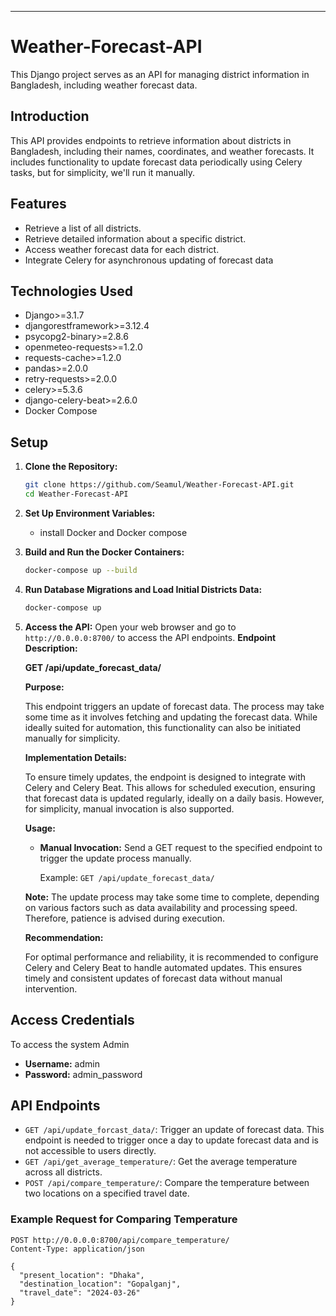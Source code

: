 

---

# Weather-Forecast-API


This Django project serves as an API for managing district information in Bangladesh, including weather forecast data.

## Introduction

This API provides endpoints to retrieve information about districts in Bangladesh, including their names, coordinates, and weather forecasts. It includes functionality to update forecast data periodically using Celery tasks, but for simplicity, we'll run it manually.

## Features

- Retrieve a list of all districts.
- Retrieve detailed information about a specific district.
- Access weather forecast data for each district.
- Integrate Celery for asynchronous updating of forecast data

## Technologies Used

- Django>=3.1.7
- djangorestframework>=3.12.4
- psycopg2-binary>=2.8.6
- openmeteo-requests>=1.2.0
- requests-cache>=1.2.0
- pandas>=2.0.0
- retry-requests>=2.0.0
- celery>=5.3.6
- django-celery-beat>=2.6.0
- Docker Compose
## Setup

1. **Clone the Repository:**
   ```bash
   git clone https://github.com/Seamul/Weather-Forecast-API.git
   cd Weather-Forecast-API

   ```

2. **Set Up Environment Variables:**
   - install Docker and Docker compose


3. **Build and Run the Docker Containers:**
   ```bash
   docker-compose up --build
   ```

4. **Run Database Migrations and Load Initial Districts Data:**
   ```bash
   docker-compose up
   ```


5. **Access the API:**
   Open your web browser and go to `http://0.0.0.0:8700/` to access the API endpoints.
   **Endpoint Description:**

   **GET /api/update_forecast_data/**
   
   **Purpose:**
   
   This endpoint triggers an update of forecast data. The process may take some time as it involves fetching and updating the forecast data. While ideally suited for automation, this functionality can also be initiated manually for simplicity.
   
   **Implementation Details:**
   
   To ensure timely updates, the endpoint is designed to integrate with Celery and Celery Beat. This allows for scheduled execution, ensuring that forecast data is updated regularly, ideally on a daily basis. However, for simplicity, manual invocation is also supported.
   
   **Usage:**
   
   - **Manual Invocation:** Send a GET request to the specified endpoint to trigger the update process manually.
     
     Example: `GET /api/update_forecast_data/`
     
   
   **Note:** The update process may take some time to complete, depending on various factors such as data availability and processing speed. Therefore, patience is advised during execution.
   
   **Recommendation:**
   
   For optimal performance and reliability, it is recommended to configure Celery and Celery Beat to handle automated updates. This ensures timely and consistent updates of forecast data without manual intervention.
## Access Credentials

To access the system Admin

- **Username:** admin
- **Password:** admin_password

  
## API Endpoints


- `GET /api/update_forcast_data/`: Trigger an update of forecast data. This endpoint is needed to trigger once a day to update forecast data and is not accessible to users directly.
- `GET /api/get_average_temperature/`: Get the average temperature across all districts.
- `POST /api/compare_temperature/`: Compare the temperature between two locations on a specified travel date.

### Example Request for Comparing Temperature
```http
POST http://0.0.0.0:8700/api/compare_temperature/
Content-Type: application/json

{
  "present_location": "Dhaka",
  "destination_location": "Gopalganj",
  "travel_date": "2024-03-26"
}
```





